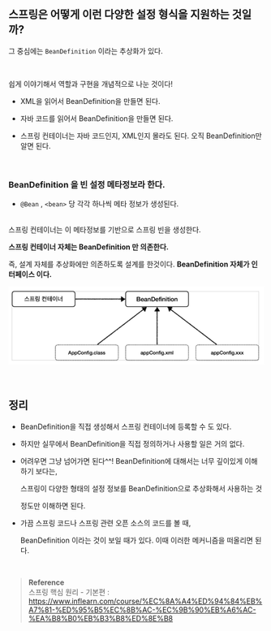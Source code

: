 ## 스프링은 어떻게 이런 다양한 설정 형식을 지원하는 것일까?

그 중심에는 `BeanDefinition` 이라는 추상화가 있다.

<br/>

쉽게 이야기해서 역할과 구현을 개념적으로 나눈 것이다!

- XML을 읽어서 BeanDefinition을 만들면 된다.

- 자바 코드를 읽어서 BeanDefinition을 만들면 된다.
- 스프링 컨테이너는 자바 코드인지, XML인지 몰라도 된다. 오직 BeanDefinition만 알면 된다.

<br/>

### BeanDefinition 을 빈 설정 메타정보라 한다.

- `@Bean` , `<bean>` 당 각각 하나씩 메타 정보가 생성된다.

<br/>스프링 컨테이너는 이 메타정보를 기반으로 스프링 빈을 생성한다.

**스프링 컨테이너 자체는 BeanDefinition 만 의존한다.** 

즉, 설계 자체를 추상화에만 의존하도록 설계를 한것이다. **BeanDefinition 자체가 인터페이스 이다.**

![이미지](/programming/img/스프링14.PNG)


<br/>

## 정리

- BeanDefinition을 직접 생성해서 스프링 컨테이너에 등록할 수 도 있다.
- 하지만 실무에서 BeanDefinition을 직접 정의하거나 사용할 일은 거의 없다.
- 어려우면 그냥 넘어가면 된다^^! BeanDefinition에 대해서는 너무 깊이있게 이해하기 보다는,
    
    스프링이 다양한 형태의 설정 정보를 BeanDefinition으로 추상화해서 사용하는 것
    
    정도만 이해하면 된다. 
    
- 가끔 스프링 코드나 스프링 관련 오픈 소스의 코드를 볼 때,
    
    BeanDefinition 이라는 것이 보일 때가 있다. 이때 이러한 메커니즘을 떠올리면 된다.

<br/>


>**Reference** <br/>스프링 핵심 원리 - 기본편 : https://www.inflearn.com/course/%EC%8A%A4%ED%94%84%EB%A7%81-%ED%95%B5%EC%8B%AC-%EC%9B%90%EB%A6%AC-%EA%B8%B0%EB%B3%B8%ED%8E%B8
